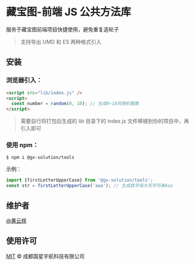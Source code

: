 # 藏宝图-前端 JS 公共方法库

服务于藏宝图前端项目快捷使用，避免重复造轮子

> 支持导出 UMD 和 ES 两种格式引入

## 安装

### 浏览器引入：

```html
<script src="lib/index.js" />
<script>
  const number = random(0, 10); // 生成0~10的随机整数
</script>
```

> 需要自行将打包后生成的 lib 目录下的 index.js 文件移植到你的项目中，再引入即可

### 使用 npm：

```shell
$ npm i @gx-solution/tools
```

示例：

```javascript
import {firstLetterUpperCase} from '@gx-solution/tools';
const str = firstLetterUpperCase('aaa'); // 生成首字母大写字符串Aaa
```

## 维护者

[@黄云辉](http://git.e479.cn/huangyunhui)

## 使用许可

[MIT](LICENSE) © 成都国星宇航科技有限公司
